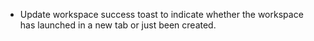 - Update workspace success toast to indicate whether the workspace has launched in a new tab or just been created.